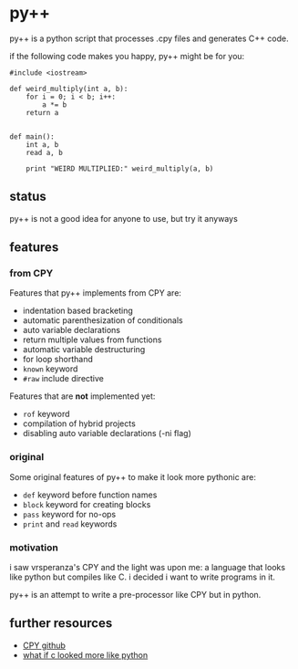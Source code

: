# py++

py++ is a python script that processes .cpy files and generates C++ code.

if the following code makes you happy, py++ might be for you:

    #include <iostream>

    def weird_multiply(int a, b):
        for i = 0; i < b; i++:
            a *= b
        return a


    def main():
        int a, b
        read a, b

        print "WEIRD MULTIPLIED:" weird_multiply(a, b)

## status

py++ is not a good idea for anyone to use, but try it anyways

## features

### from CPY

Features that py++ implements from CPY are:

* indentation based bracketing
* automatic parenthesization of conditionals
* auto variable declarations
* return multiple values from functions
* automatic variable destructuring
* for loop shorthand
* `known` keyword
* `#raw` include directive

Features that are **not** implemented yet:

* `rof` keyword
* compilation of hybrid projects
* disabling auto variable declarations (-ni flag)

### original

Some original features of py++ to make it look more pythonic are:

* `def` keyword before function names
* `block` keyword for creating blocks
* `pass` keyword for no-ops
* `print` and `read` keywords

### motivation

i saw vrsperanza's CPY and the light was upon me: a language that looks like
python but compiles like C. i decided i want to write programs in it.

py++ is an attempt to write a pre-processor like CPY but in python.

## further resources

* [CPY github](https://github.com/vrsperanza/CPY)
* [what if c looked more like python](http://cpprocks.com/what-if-c-looked-more-like-python-or-coffeescript/)

